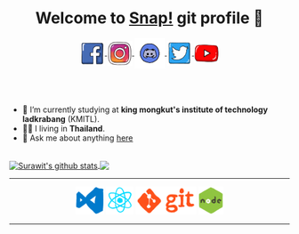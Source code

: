 <div  align="center">

# Welcome to [Snap!](https://j4m3ee.github.io/CV) git profile 👋

<a href="https://www.facebook.com/IJameSRW">
  <img align="center" alt="Surawit | Facebook" width="45px" src="./assets/facebook.gif"/>
</a>
<a href="https://www.instagram.com/ijame.srw/">
  <img align="center" alt="Surawit | Instagram" width="45px" src="./assets/instagram.gif" />
</a>
<a href="https://discord.gg/jPnx84uQuu">
  <img align="center" alt="Surawit Discord" width="55px" src="./assets/discord.gif" />
</a>
<a href="https://twitter.com/SYosaeng">
  <img align="center" alt="Surawit Discord" width="45px" src="./assets/twitter.gif" />
</a>
<a href="https://www.youtube.com/channel/UCt_m-i4rhpKJlUNSW0zF80Q">
  <img align="center" alt="Surawit Discord" width="45px" src="./assets/youtube.gif" />
</a>

</div>

<br />
<br />
<br />

- 🔭 I’m currently studying at **king mongkut's institute of technology ladkrabang** (KMITL).
- 🏳️‍🌈 I living in **Thailand**.
- 💬 Ask me about anything [here](https://github.com/j4m3ee/j4m3ee/issues)

<br />

<a href="https://github.com/anuraghazra/github-readme-stats">
  <img align="center" src="https://github-readme-stats.anuraghazra1.vercel.app/api?username=j4m3ee&show_icons=true&include_all_commits=true&theme=slateorange" alt="Surawit's github stats" />
</a>
<a href="https://github.com/anuraghazra/github-readme-stats">
  <!-- Change the `github-readme-stats.anuraghazra1.vercel.app` to `github-readme-stats.vercel.app`  -->
  <img align="center" src="https://github-readme-stats.anuraghazra1.vercel.app/api/top-langs/?username=j4m3ee&layout=compact&theme=slateorange" />
</a>

---
<p  align="center">
  <img alt="vscode" src="./assets/vscode.gif" height="50">  
  <img alt="react" src="./assets/react.gif" height="50"> 
  <img alt="git" src="./assets/git.gif" height="50">
  <img alt="node" src="./assets/node.gif" height="50">
</p>

---


<!--
**j4m3ee/j4m3ee** is a ✨ _special_ ✨ repository because its `README.md` (this file) appears on your GitHub profile.

Here are some ideas to get you started:

- 🔭 I’m currently working on ...
- 🌱 I’m currently learning ...
- 👯 I’m looking to collaborate on ...
- 🤔 I’m looking for help with ...
- 💬 Ask me about ...
- 📫 How to reach me: ...
- 😄 Pronouns: ...
- ⚡ Fun fact: ...

credit : https://github.com/swaggytt/swaggytt
-->
